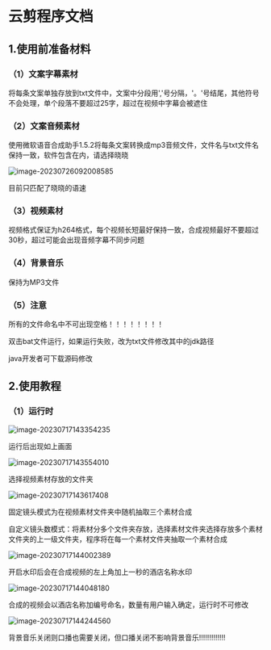 # 云剪程序文档

## 1.使用前准备材料

### （1）文案字幕素材

将每条文案单独存放到txt文件中，文案中分段用','号分隔，'。'号结尾，其他符号不会处理，单个段落不要超过25字，超过在视频中字幕会被遮住

### （2）文案音频素材

使用微软语音合成助手1.5.2将每条文案转换成mp3音频文件，文件名与txt文件名保持一致，软件包含在内，请选择晓晓

![image-20230726092008585](C:\Users\86184\AppData\Roaming\Typora\typora-user-images\image-20230726092008585.png)

目前只匹配了晓晓的语速

### （3）视频素材

视频格式保证为h264格式，每个视频长短最好保持一致，合成视频最好不要超过30秒，超过可能会出现音频字幕不同步问题

### （4）背景音乐

保持为MP3文件

### （5）注意

所有的文件命名中不可出现空格！！！！！！！！

双击bat文件运行，如果运行失败，改为txt文件修改其中的jdk路径

java开发者可下载源码修改

## 2.使用教程

### （1）运行时

![image-20230717143354235](C:\Users\86184\AppData\Roaming\Typora\typora-user-images\image-20230717143354235.png)

运行后出现如上画面

![image-20230717143554010](C:\Users\86184\AppData\Roaming\Typora\typora-user-images\image-20230717143554010.png)

选择视频素材存放的文件夹

![image-20230717143617408](C:\Users\86184\AppData\Roaming\Typora\typora-user-images\image-20230717143617408.png)

固定镜头模式为在视频素材文件夹中随机抽取三个素材合成

自定义镜头数模式：将素材分多个文件夹存放，选择素材文件夹选择存放多个素材文件夹的上一级文件夹，程序将在每一个素材文件夹抽取一个素材合成

![image-20230717144002389](C:\Users\86184\AppData\Roaming\Typora\typora-user-images\image-20230717144002389.png)

开启水印后会在合成视频的左上角加上一秒的酒店名称水印

![image-20230717144048180](C:\Users\86184\AppData\Roaming\Typora\typora-user-images\image-20230717144048180.png)

合成的视频会以酒店名称加编号命名，数量有用户输入确定，运行时不可修改

![image-20230717144244560](C:\Users\86184\AppData\Roaming\Typora\typora-user-images\image-20230717144244560.png)

背景音乐关闭则口播也需要关闭，但口播关闭不影响背景音乐!!!!!!!!!!!!!